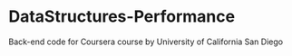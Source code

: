 # DataStructures-Performance
Back-end code for Coursera course by University of California San Diego

